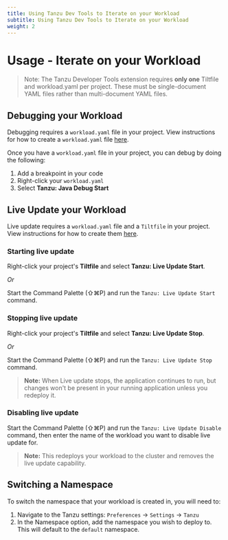 ```yaml
---
title: Using Tanzu Dev Tools to Iterate on your Workload
subtitle: Using Tanzu Dev Tools to Iterate on your Workload
weight: 2
---
```


# Usage - Iterate on your Workload

> Note: The Tanzu Developer Tools extension requires **only one** Tiltfile and workload.yaml per project. These must be single-document YAML files rather than multi-document YAML files.

## Debugging your Workload

Debugging requires a `workload.yaml` file in your project. View instructions for how to create a `workload.yaml` file [here](usage-getting-started#snippets-workload).

Once you have a `workload.yaml` file in your project, you can debug by doing the following:

1. Add a breakpoint in your code
1. Right-click your `workload.yaml`
1. Select **Tanzu: Java Debug Start**

## Live Update your Workload

Live update requires a `workload.yaml` file and a `Tiltfile` in your project. View instructions for how to create them [here](usage-getting-started#snippets).


### Starting live update

Right-click your project's **Tiltfile** and select **Tanzu: Live Update Start**.

_Or_

Start the Command Palette (⇧⌘P) and run the `Tanzu: Live Update Start` command.

### Stopping live update

Right-click your project's **Tiltfile** and select **Tanzu: Live Update Stop**.

_Or_

Start the Command Palette (⇧⌘P) and run the `Tanzu: Live Update Stop` command.

> **Note:** When Live update stops, the application continues to run, but changes won't be present in your running application unless you redeploy it.

### Disabling live update

Start the Command Palette (⇧⌘P) and run the `Tanzu: Live Update Disable` command, then enter the name of the workload you want to disable live update for.

>**Note:** This redeploys your workload to the cluster and removes the live update capability.

## Switching a Namespace

To switch the namespace that your workload is created in, you will need to:
1. Navigate to the Tanzu settings: `Preferences` -> `Settings` -> `Tanzu`
2. In the Namespace option, add the namespace you wish to deploy to. This will default to the `default` namespace.